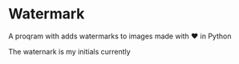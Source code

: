 # Watermark
A proqram with adds watermarks to images made with ❤️ in Python

The waternark is my initials currently
